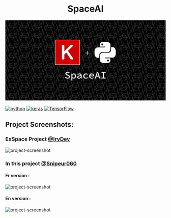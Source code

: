 <h1 align="center" id="title">SpaceAI</h1>

<p align="center"><img src="https://raw.githubusercontent.com/Snipeur060/SpaceAI/main/.github/SpaceAI.png" alt="project-image"></p>
 
[![python](https://img.shields.io/badge/PYTHON-306998?style=for-the-badge&logo=python&logoColor=white)](https://www.python.org/)
[![keras](https://img.shields.io/badge/Keras-FF0000?style=for-the-badge&logo=keras&logoColor=white)](https://keras.io/)
[![TensorFlow](https://img.shields.io/badge/TensorFlow-ff7f00?style=for-the-badge&logo=TensorFlow&logoColor=white)](https://www.tensorflow.org/)


<h2>Project Screenshots:</h2>

<h3>ExSpace Project  <a href="https://github.com/IryDev">@IryDev</a> </h3>

<img src="https://media.discordapp.net/attachments/853228421390663690/1113917087451205642/image.png?width=1885&amp;height=889" alt="project-screenshot">


<h3>In this project <a href="https://github.com/Snipeur060">@Snipeur060</a></h3>

<h4>Fr version :</h4>

<img src="https://media.discordapp.net/attachments/853228421390663690/1114299104793731103/image.png?width=1773&height=889" alt="project-screenshot">



<h4>En version :</h4>

<img src="https://media.discordapp.net/attachments/853228421390663690/1114299360272977951/image.png?width=1920&height=835" alt="project-screenshot">
